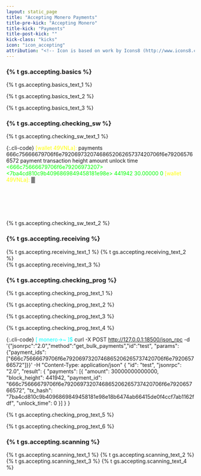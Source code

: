 ```yaml
---
layout: static_page
title: "Accepting Monero Payments"
title-pre-kick: "Accepting Monero"
title-kick: "Payments"
title-post-kick: ""
kick-class: "kicks"
icon: "icon_accepting"
attribution: "<!-- Icon is based on work by Icons8 (http://www.icons8.com) and is licensed under Creative Commons BY 3.0 -->"
---
```


### {% t gs.accepting.basics %}

{% t gs.accepting.basics_text_1 %}

{% t gs.accepting.basics_text_2 %}

{% t gs.accepting.basics_text_3 %}

### {% t gs.accepting.checking_sw %}

{% t gs.accepting.checking_sw_text_1 %}

{:.cli-code}
<span style="color: yellow;">[wallet 49VNLa]:</span> payments 666c75666679706f6e7920697320746865206265737420706f6e792065766572
            payment                           transaction               height     amount     unlock time
<span style="color: lime;"><666c75666679706f6e79206973207>   <7ba4cd810c9b4096869849458181e98e>    441942     30.00000   0</span>
<span style="color: yellow;">[wallet 49VNLa]:</span> <span style="color: gray;">█</span><br><br><br><br><br><br>

{% t gs.accepting.checking_sw_text_2 %}

### {% t gs.accepting.receiving %}

<i class="fa fa-level-up fa-rotate-90 fa-lg instruction-list"></i> {% t gs.accepting.receiving_text_1 %}
<i class="fa fa-level-up fa-rotate-90 fa-lg instruction-list"></i> {% t gs.accepting.receiving_text_2 %}  
<i class="fa fa-level-up fa-rotate-90 fa-lg instruction-list"></i> {% t gs.accepting.receiving_text_3 %}

### {% t gs.accepting.checking_prog %}

{% t gs.accepting.checking_prog_text_1 %}

{% t gs.accepting.checking_prog_text_2 %}

{% t gs.accepting.checking_prog_text_3 %}

{% t gs.accepting.checking_prog_text_4 %}

{:.cli-code}
<span style="color: cyan;">[ monero->~ ]$</span> curl -X POST http://127.0.0.1:18500/json_rpc -d '{"jsonrpc":"2.0","method":"get_bulk_payments","id":"test", "params":{"payment_ids": ["666c75666679706f6e7920697320746865206265737420706f6e792065766572"]}}' -H "Content-Type: application/json"
{
  "id": "test",
  "jsonrpc": "2.0",
  "result": {
    "payments": [{
      "amount": 30000000000000,
      "block_height": 441942,
      "payment_id": "666c75666679706f6e7920697320746865206265737420706f6e792065766572",
      "tx_hash": "7ba4cd810c9b4096869849458181e98e18b6474ab66415de0f4ccf7ab1162fdf",
      "unlock_time": 0
    }]
  }
}

{% t gs.accepting.checking_prog_text_5 %}

{% t gs.accepting.checking_prog_text_6 %}

### {% t gs.accepting.scanning %}

<i class="fa fa-level-up fa-rotate-90 fa-lg instruction-list"></i> {% t gs.accepting.scanning_text_1 %} 
<i class="fa fa-level-up fa-rotate-90 fa-lg instruction-list"></i> {% t gs.accepting.scanning_text_2 %}  
<i class="fa fa-level-up fa-rotate-90 fa-lg instruction-list"></i> {% t gs.accepting.scanning_text_3 %}
<i class="fa fa-level-up fa-rotate-90 fa-lg instruction-list"></i> {% t gs.accepting.scanning_text_4 %}

